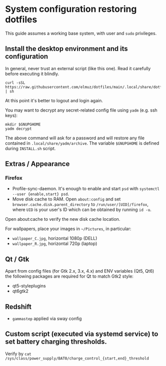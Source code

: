 # System configuration restoring dotfiles

This guide assumes a working base system, with user and `sudo` privileges.

## Install the desktop environment and its configuration

In general, never trust an external script (like this one). Read it carefully before executing
it blindly.

```shell
curl -sSL https://raw.githubusercontent.com/elmuz/dotfiles/main/.local/share/dotfiles/INSTALL.sh | sh
```
At this point it's better to logout and login again.

You may want to decrypt any secret-related config file using `yadm` (e.g. ssh keys):
```shell
mkdir $GNUPGHOME
yadm decrypt
```
The above command will ask for a password and will restore any file contained in `.local/share/yadm/archive`.
The variable `$GNUPGHOME` is defined during `INSTALL.sh` script.

## Extras / Appearance

### Firefox
- Profile-sync-daemon.  It's enough to enable and start `psd` with `systemctl --user {enable,start} psd`.
- Move disk cache to RAM. Open `about:config` and set `browser.cache.disk.parent_directory` to `/run/user/[UID]/firefox`,
  where `UID` is your user's ID which can be obtained by running `id -u`.

Open about:cache to verify the new disk cache location. 

For wallpapers, place your images in `~/Pictures`, in particular:
- `wallpaper_C.jpg`, horizontal 1080p (DELL)
- `wallpaper_R.jpg`, horizontal 720p (laptop)

## Qt / Gtk
Apart from config files (for Gtk 2.x, 3.x, 4.x) and ENV variables (Qt5, Qt6)
the following packages are required for Qt to match Gtk2 style:
- qt5-styleplugins
- qt6gtk2

## Redshift
- `gammastep` applied via sway config

## Custom script (executed via systemd service) to set battery charging thresholds.
Verify by `cat /sys/class/power_supply/BAT0/charge_control_{start,end}_threshold`
